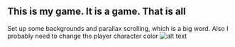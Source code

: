 ## This is my game. It is a game. That is all

Set up some backgrounds and parallax scrolling, which is a big word. Also I probably need to change the player character color
![alt text](https://https://github.com/GitTylerNow/platformer_game/blob/master/8_23_19/1.png)